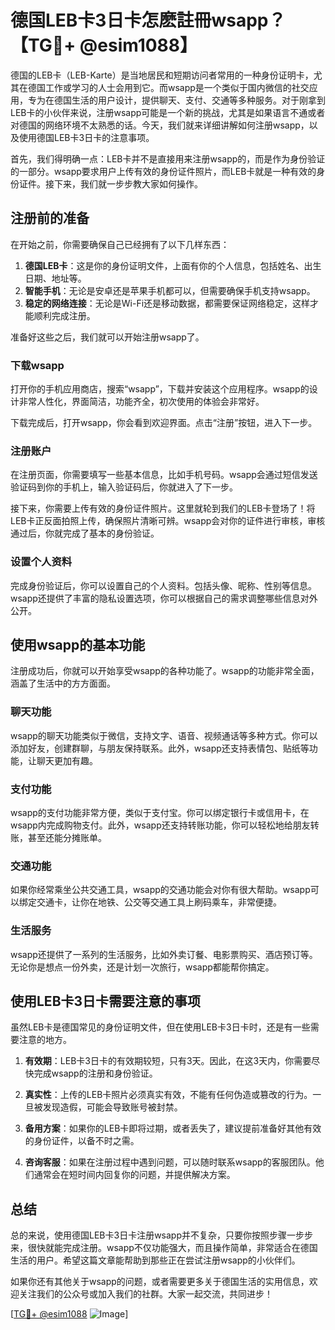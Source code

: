 # 德国LEB卡3日卡怎麽註冊wsapp？【TG💪+ @esim1088】

德国的LEB卡（LEB-Karte）是当地居民和短期访问者常用的一种身份证明卡，尤其在德国工作或学习的人士会用到它。而wsapp是一个类似于国内微信的社交应用，专为在德国生活的用户设计，提供聊天、支付、交通等多种服务。对于刚拿到LEB卡的小伙伴来说，注册wsapp可能是一个新的挑战，尤其是如果语言不通或者对德国的网络环境不太熟悉的话。今天，我们就来详细讲解如何注册wsapp，以及使用德国LEB卡3日卡的注意事项。

首先，我们得明确一点：LEB卡并不是直接用来注册wsapp的，而是作为身份验证的一部分。wsapp要求用户上传有效的身份证件照片，而LEB卡就是一种有效的身份证件。接下来，我们就一步步教大家如何操作。

## 注册前的准备

在开始之前，你需要确保自己已经拥有了以下几样东西：

1. **德国LEB卡**：这是你的身份证明文件，上面有你的个人信息，包括姓名、出生日期、地址等。
2. **智能手机**：无论是安卓还是苹果手机都可以，但需要确保手机支持wsapp。
3. **稳定的网络连接**：无论是Wi-Fi还是移动数据，都需要保证网络稳定，这样才能顺利完成注册。

准备好这些之后，我们就可以开始注册wsapp了。

### 下载wsapp

打开你的手机应用商店，搜索“wsapp”，下载并安装这个应用程序。wsapp的设计非常人性化，界面简洁，功能齐全，初次使用的体验会非常好。

下载完成后，打开wsapp，你会看到欢迎界面。点击“注册”按钮，进入下一步。

### 注册账户

在注册页面，你需要填写一些基本信息，比如手机号码。wsapp会通过短信发送验证码到你的手机上，输入验证码后，你就进入了下一步。

接下来，你需要上传有效的身份证件照片。这里就轮到我们的LEB卡登场了！将LEB卡正反面拍照上传，确保照片清晰可辨。wsapp会对你的证件进行审核，审核通过后，你就完成了基本的身份验证。

### 设置个人资料

完成身份验证后，你可以设置自己的个人资料。包括头像、昵称、性别等信息。wsapp还提供了丰富的隐私设置选项，你可以根据自己的需求调整哪些信息对外公开。

## 使用wsapp的基本功能

注册成功后，你就可以开始享受wsapp的各种功能了。wsapp的功能非常全面，涵盖了生活中的方方面面。

### 聊天功能

wsapp的聊天功能类似于微信，支持文字、语音、视频通话等多种方式。你可以添加好友，创建群聊，与朋友保持联系。此外，wsapp还支持表情包、贴纸等功能，让聊天更加有趣。

### 支付功能

wsapp的支付功能非常方便，类似于支付宝。你可以绑定银行卡或信用卡，在wsapp内完成购物支付。此外，wsapp还支持转账功能，你可以轻松地给朋友转账，甚至还能分摊账单。

### 交通功能

如果你经常乘坐公共交通工具，wsapp的交通功能会对你有很大帮助。wsapp可以绑定交通卡，让你在地铁、公交等交通工具上刷码乘车，非常便捷。

### 生活服务

wsapp还提供了一系列的生活服务，比如外卖订餐、电影票购买、酒店预订等。无论你是想点一份外卖，还是计划一次旅行，wsapp都能帮你搞定。

## 使用LEB卡3日卡需要注意的事项

虽然LEB卡是德国常见的身份证明文件，但在使用LEB卡3日卡时，还是有一些需要注意的地方。

1. **有效期**：LEB卡3日卡的有效期较短，只有3天。因此，在这3天内，你需要尽快完成wsapp的注册和身份验证。
   
2. **真实性**：上传的LEB卡照片必须真实有效，不能有任何伪造或篡改的行为。一旦被发现造假，可能会导致账号被封禁。

3. **备用方案**：如果你的LEB卡即将过期，或者丢失了，建议提前准备好其他有效的身份证件，以备不时之需。

4. **咨询客服**：如果在注册过程中遇到问题，可以随时联系wsapp的客服团队。他们通常会在短时间内回复你的问题，并提供解决方案。

## 总结

总的来说，使用德国LEB卡3日卡注册wsapp并不复杂，只要你按照步骤一步步来，很快就能完成注册。wsapp不仅功能强大，而且操作简单，非常适合在德国生活的用户。希望这篇文章能帮助到那些正在尝试注册wsapp的小伙伴们。

如果你还有其他关于wsapp的问题，或者需要更多关于德国生活的实用信息，欢迎关注我们的公众号或加入我们的社群。大家一起交流，共同进步！

[[TG💪+ @esim1088](https://t.me/s/esim1088) ![Image](https://i.postimg.cc/4NQfJmqS/Snipaste-2025-05-13-00-14-12.png)]